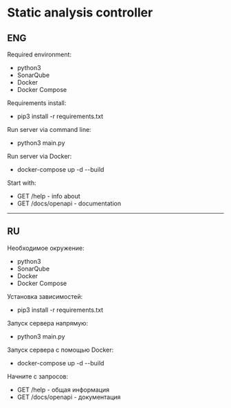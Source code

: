 # Static analysis controller

## ENG

Required environment:
- python3
- SonarQube
- Docker
- Docker Compose

Requirements install:
- pip3 install -r requirements.txt

Run server via command line:
- python3 main.py

Run server via Docker:
- docker-compose up -d --build

Start with:
- GET /help - info about
- GET /docs/openapi - documentation

-----

## RU

Необходимое окружение:
- python3
- SonarQube
- Docker
- Docker Compose

Установка зависимостей:
- pip3 install -r requirements.txt

Запуск сервера напрямую:
- python3 main.py

Запуск сервера с помощью Docker:
- docker-compose up -d --build

Начните с запросов:
- GET /help - общая информация
- GET /docs/openapi - документация
